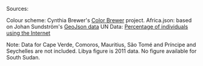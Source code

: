 
Sources: 

Colour scheme: Cynthia Brewer's <a href="http://colorbrewer2.org/?type=sequential&scheme=YlGnBu&n=9">Color Brewer</a> project.
Africa.json: based on Johan Sundström's <a href="https://github.com/johan/world.geo.json/blob/master/countries.geo.json">GeoJson data</a>
UN Data: <a href="http://data.un.org/Data.aspx?d=ITU&f=ind1Code%3aI99H">Percentage of individuals using the Internet</a>

Note: Data for Cape Verde, Comoros, Mauritius, São Tomé and Príncipe and Seychelles are not included. Libya figure is 2011 data. No figure available for South Sudan.


